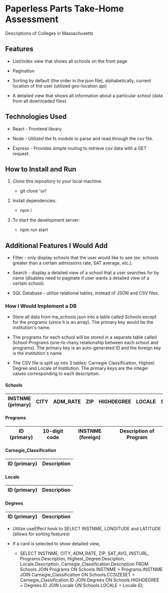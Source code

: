 # Paperless Parts Take-Home Assessment
Descriptions of Colleges in Massachusetts

## Features

- List/index view that shows all schools on the front page

- Pagination

- Sorting by default (the order in the json file), alphabetically, current location of the user (utilized geo-location api)

- A detailed view that shows all information about a particular school (data from all downloaded files)
## Technologies Used

- React - Frontend library.

- Node - Utilized the fs module to parse and read through the csv file.

- Express - Provides simple routing to retrieve csv data with a GET request. 
## How to Install and Run

1. Clone this repository to your local machine.
    
    - git clone 'url'

2. Install dependencies. 

    - npm i

3. To start the development server:
 
    - npm run start


## Additional Features I Would Add

- Filter - only display schools that the user would like to see (ex: schools greater than a certain admissions rate, SAT average, etc.).

- Search - display a detailed view of a school that a user searches for by name (disables need to paginate if user wants a detailed view of a certain school).

- SQL Database - utilize relational tables, instead of JSON and CSV files.

### How I Would Implement a DB

- Store all data from ma_schools.json into a table called Schools except for the programs (since it is an array). The primary key would be the institution's name.

- The programs for each school will be stored in a separate table called School-Programs (one-to-many relationship between each school and programs). The primary key is an auto-generated ID and the foreign key is the institution's name. 

- The CSV file is split up into 3 tables: Carnegie Classification, Highest Degree and Locale of Institution. The primary keys are the integer values corresponding to each description.

#### Schools

INSTNME (primary) | CITY | ADM_RATE | ZIP | HIGHDEGREE | LOCALE | SAT_AVG | LONGITUDE | LATITUDE | CCSIZESET | INSTURL
--- | --- | --- | --- |--- |--- |--- |--- |--- |--- |---

#### Programs

ID (primary)| 10-digit code | INSTNME (foreign) | Description of Program
--- | --- | --- | ---

#### Carnegie_Classification

ID (primary) | Description 
--- | ---

#### Locale

ID (primary) | Description 
--- | ---

#### Degrees

ID (primary) | Description 
--- | ---


- Utilize useEffect hook to SELECT INSTNME, LONGITUDE and LATITUDE (allows for sorting features)

- If a card is selected to show detailed view, 
    - SELECT INSTNME, CITY, ADM_RATE, ZIP, SAT_AVG, INSTURL, Programs.Description, Highest_Degree.Desciption, Locale.Description, Carnegie_Classification.Description FROM Schools JOIN Programs ON Schools.INSTNME = Programs.INSTNME JOIN Carnegie_Classification ON Schools.CCSIZESET = Carnegie_Classification.ID JOIN Degrees ON Schools.HIGHDEGREE = Degrees.ID JOIN Locale ON Schools.LOCALE = Locale.ID;






